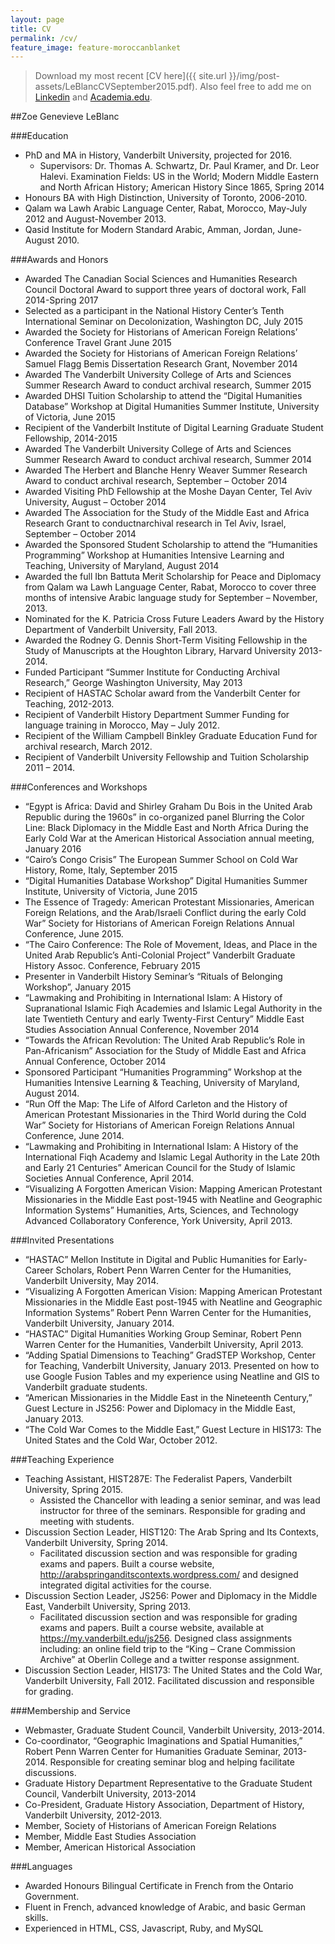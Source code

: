 ```yaml
---
layout: page
title: CV
permalink: /cv/
feature_image: feature-moroccanblanket
---
```

> <i class="fa fa-download"></i> Download my most recent [CV here]({{ site.url }}/img/post-assets/LeBlancCVSeptember2015.pdf). Also feel free to add me on [Linkedin](https://www.linkedin.com/pub/zoe-leblanc/46/650/70b) and [Academia.edu](https://vanderbilt.academia.edu/ZoeLeBlanc).

##Zoe Genevieve LeBlanc

###Education
* PhD and MA in History, Vanderbilt University, projected for 2016.
	* Supervisors: Dr. Thomas A. Schwartz, Dr. Paul Kramer, and Dr. Leor Halevi.
	Examination Fields: US in the World; Modern Middle Eastern and North African History; American History Since 1865, Spring 2014
* Honours BA with High Distinction, University of Toronto, 2006-2010. 
* Qalam wa Lawh Arabic Language Center, Rabat, Morocco, May-July 2012 and August-November 2013.
* Qasid Institute for Modern Standard Arabic, Amman, Jordan, June-August 2010.

###Awards and Honors
* Awarded The Canadian Social Sciences and Humanities Research Council Doctoral Award to support three years of doctoral work, Fall 2014-Spring 2017
* Selected as a participant in the National History Center’s Tenth International Seminar on Decolonization, Washington DC, July 2015
* Awarded the Society for Historians of American Foreign Relations’ Conference Travel Grant June 2015
* Awarded the Society for Historians of American Foreign Relations’ Samuel Flagg Bemis Dissertation Research Grant, November 2014
* Awarded The Vanderbilt University College of Arts and Sciences Summer Research Award to conduct archival research, Summer 2015
* Awarded DHSI Tuition Scholarship to attend the “Digital Humanities Database” Workshop at Digital Humanities Summer Institute, University of Victoria, June 2015
* Recipient of the Vanderbilt Institute of Digital Learning Graduate Student Fellowship, 2014-2015 
* Awarded The Vanderbilt University College of Arts and Sciences Summer Research Award to conduct archival research, Summer 2014
* Awarded The Herbert and Blanche Henry Weaver Summer Research Award to conduct archival research, September – October 2014
* Awarded Visiting PhD Fellowship at the Moshe Dayan Center, Tel Aviv University, August – October 2014
* Awarded The Association for the Study of the Middle East and Africa Research Grant to conductnarchival research in Tel Aviv, Israel, September – October 2014
* Awarded the Sponsored Student Scholarship to attend the “Humanities Programming” Workshop at Humanities Intensive Learning and Teaching, University of Maryland, August 2014
* Awarded the full Ibn Battuta Merit Scholarship for Peace and Diplomacy from Qalam wa Lawh Language Center, Rabat, Morocco to cover three months of intensive Arabic language study for September – November, 2013.
* Nominated for the K. Patricia Cross Future Leaders Award by the History Department of  Vanderbilt University, Fall 2013.
* Awarded the Rodney G. Dennis Short-Term Visiting Fellowship in the Study of Manuscripts at the Houghton Library, Harvard University 2013-2014.
* Funded Participant “Summer Institute for Conducting Archival Research,” George Washington University, May 2013
* Recipient of HASTAC Scholar award from the Vanderbilt Center for Teaching, 2012-2013.
* Recipient of Vanderbilt History Department Summer Funding for language training in 
Morocco, May – July 2012.
* Recipient of the William Campbell Binkley Graduate Education Fund for archival research, March 2012.
* Recipient of Vanderbilt University Fellowship and Tuition Scholarship 2011 – 2014.

###Conferences and Workshops
* “Egypt is Africa: David and Shirley Graham Du Bois in the United Arab Republic during the 1960s” in co-organized panel Blurring the Color Line: Black Diplomacy in the Middle East and North Africa During the Early Cold War at the American Historical Association annual meeting, January 2016
* “Cairo’s Congo Crisis” The European Summer School on Cold War History, Rome, Italy, September 2015 
* “Digital Humanities Database Workshop” Digital Humanities Summer Institute, University of Victoria, June 2015
* The Essence of Tragedy: American Protestant Missionaries, American Foreign Relations, and the Arab/Israeli Conflict during the early Cold War” Society for Historians of American Foreign Relations Annual Conference, June 2015.
* “The Cairo Conference: The Role of Movement, Ideas, and Place in the United Arab Republic’s Anti-Colonial Project” Vanderbilt Graduate History Assoc. Conference, February 2015
* Presenter in Vanderbilt History Seminar’s “Rituals of Belonging Workshop”, January 2015
* “Lawmaking and Prohibiting in International Islam: A History of Supranational Islamic Fiqh 
Academies and Islamic Legal Authority in the late Twentieth Century and early Twenty-First Century” Middle East Studies Association Annual Conference, November 2014
* “Towards the African Revolution: The United Arab Republic’s Role in Pan-Africanism” 
Association for the Study of Middle East and Africa Annual Conference, October 2014
* Sponsored Participant “Humanities Programming” Workshop at the Humanities Intensive 
Learning & Teaching, University of Maryland, August 2014.
* “Run Off the Map: The Life of Alford Carleton and the History of American Protestant 
Missionaries in the Third World during the Cold War” Society for Historians of 
American Foreign Relations Annual Conference, June 2014.
* “Lawmaking and Prohibiting in International Islam:  A History of the International Fiqh 
Academy and Islamic Legal Authority in the Late 20th and Early 21 Centuries” American 
Council for the Study of Islamic Societies Annual Conference, April 2014.
* “Visualizing A Forgotten American Vision: Mapping American Protestant Missionaries in the 
Middle East post-1945 with Neatline and Geographic Information Systems” Humanities, Arts, Sciences, and Technology Advanced Collaboratory Conference, York University, April 2013.

###Invited Presentations
* “HASTAC” Mellon Institute in Digital and Public Humanities for Early-Career Scholars, Robert Penn Warren Center for the Humanities, Vanderbilt University, May 2014.
* “Visualizing A Forgotten American Vision: Mapping American Protestant Missionaries in the Middle East post-1945 with Neatline and Geographic Information Systems” Robert Penn 
Warren Center for the Humanities, Vanderbilt University, January 2014.	
* “HASTAC” Digital Humanities Working Group Seminar, Robert Penn Warren Center for the Humanities, Vanderbilt University, April 2013.
* “Adding Spatial Dimensions to Teaching” GradSTEP Workshop, Center for Teaching, 
Vanderbilt University, January 2013. Presented on how to use Google Fusion Tables and my experience using Neatline and GIS to Vanderbilt graduate students.
* “American Missionaries in the Middle East in the Nineteenth Century,” Guest Lecture in JS256: 
Power and Diplomacy in the Middle East, January 2013.
* “The Cold War Comes to the Middle East,” Guest Lecture in HIS173: The United States and the Cold War, October 2012.

###Teaching Experience
* Teaching Assistant, HIST287E: The Federalist Papers, Vanderbilt University, Spring 2015. 
	* Assisted the Chancellor with leading a senior seminar, and was lead instructor for three of the seminars. Responsible for grading and meeting with students.
* Discussion Section Leader, HIST120: The Arab Spring and Its Contexts, Vanderbilt University, Spring 2014. 
	* Facilitated discussion section and was responsible for grading exams and 
papers. Built a course website, <http://arabspringanditscontexts.wordpress.com/>  and designed integrated digital activities for the course.
* Discussion Section Leader, JS256: Power and Diplomacy in the Middle East, Vanderbilt University, Spring 2013.
	* Facilitated discussion section and was responsible for grading  exams and papers. Built a course website, available at https://my.vanderbilt.edu/js256. Designed class assignments including: an online field trip to the “King – Crane Commission Archive” at Oberlin College and a twitter response assignment.
* Discussion Section Leader, HIS173: The United States and the Cold War, Vanderbilt University, Fall 2012. Facilitated discussion and responsible for grading.

###Membership and Service
* Webmaster, Graduate Student Council, Vanderbilt University, 2013-2014.		
* Co-coordinator, “Geographic Imaginations and Spatial Humanities,” Robert Penn Warren Center 
for Humanities Graduate Seminar, 2013-2014. Responsible for creating seminar blog and helping facilitate discussions.
* Graduate History Department Representative to the Graduate Student Council, Vanderbilt 
University, 2013-2014
* Co-President, Graduate History Association, Department of History, Vanderbilt University, 
2012-2013.  
* Member, Society of Historians of American Foreign Relations
* Member, Middle East Studies Association
* Member, American Historical Association

###Languages
* Awarded Honours Bilingual Certificate in French from the Ontario Government.
* Fluent in French, advanced knowledge of Arabic, and basic German skills. 
* Experienced in HTML, CSS, Javascript, Ruby, and MySQL





